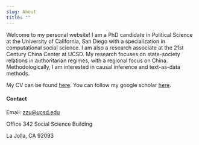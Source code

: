 ```yaml
---
slug: About
title: ""
---
```




Welcome to my personal website! I am a PhD candidate in Political Science at the University of California, San Diego with a specialization in computational social science. I am also a research associate at the 21st Century China Center at UCSD.  My research focuses on state-society relations in authoritarian regimes, with a regional focus on China. Methodologically, I am interested in causal inference and text-as-data methods. 

My CV can be found [here](https://www.dropbox.com/s/v376a03psuigcsc/cv-zu.pdf?dl=0).  You can follow my google scholar [here](https://scholar.google.com.hk/citations?user=XpVWmF8AAAAJ&hl=zh-CN&oi=ao).



#### Contact

Email: zzu@ucsd.edu 

Office 342 Social Science Building

La Jolla, CA 92093 





